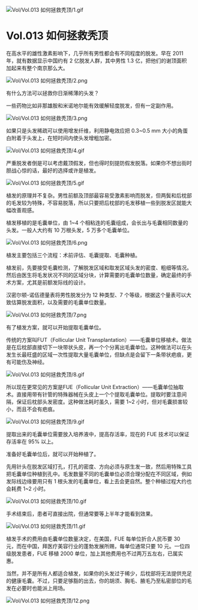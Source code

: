 
![Vol/Vol.013 如何拯救秃顶/1.gif](https://cdn.jsdelivr.net/gh/just-prog/static/image/Vol/Vol.013%20如何拯救秃顶/1.gif)

# Vol.013 如何拯救秃顶

在高水平的雄性激素影响下，几乎所有男性都会有不同程度的脱发。早在 2011 年，就有数据显示中国约有 2 亿脱发人群，其中男性 1.3 亿，把他们的谢顶面积加起来有整个南京那么大。

![Vol/Vol.013 如何拯救秃顶/2.png](https://cdn.jsdelivr.net/gh/just-prog/static/image/Vol/Vol.013%20如何拯救秃顶/2.png)

有什么方法可以拯救你日渐稀薄的头发？

一些药物比如非那雄胺和米诺地尔能有效缓解轻度脱发，但有一定副作用。

![Vol/Vol.013 如何拯救秃顶/3.png](https://cdn.jsdelivr.net/gh/just-prog/static/image/Vol/Vol.013%20如何拯救秃顶/3.png)

如果只是头发稀疏可以使用增发纤维，利用静电效应把 0.3\~0.5 mm 大小的角蛋白附着于头发上，在短时间内使头发增粗加密。

![Vol/Vol.013 如何拯救秃顶/4.gif](https://cdn.jsdelivr.net/gh/just-prog/static/image/Vol/Vol.013%20如何拯救秃顶/4.gif)

严重脱发者倒是可以考虑戴顶假发，但也得时刻提防假发脱落。如果你不想出街时胆战心惊的话，最好的选择或许是植发。

![Vol/Vol.013 如何拯救秃顶/5.gif](https://cdn.jsdelivr.net/gh/just-prog/static/image/Vol/Vol.013%20如何拯救秃顶/5.gif)

植发的原理并不复杂。男性前额及顶部最容易受激素影响而脱发，但两鬓和后枕部的毛发较为特殊，不容易脱落，所以只要把后枕部的毛发移植一些到脱发区就能大幅改善观感。

植发移植的是毛囊单位，由 1\~4 个相粘连的毛囊组成，会长出与毛囊相同数量的头发。一般人大约有 10 万根头发，5 万多个毛囊单位。

![Vol/Vol.013 如何拯救秃顶/6.png](https://cdn.jsdelivr.net/gh/just-prog/static/image/Vol/Vol.013%20如何拯救秃顶/6.png)

植发主要包括三个流程：术前评估、毛囊提取、毛囊种植。

植发前，先要接受毛囊检测，了解脱发区域和取发区域头发的密度、粗细等情况。然后由医生将毛发状况不同的区域分块，计算需要的毛囊单位数量，确定最终的手术方案，尤其是前额发际线的设计。

汉密尔顿-诺伍德量表将男性脱发分为 12 种类型、7 个等级，根据这个量表可以大致估算脱发面积，以及需要的毛囊单位数量。

![Vol/Vol.013 如何拯救秃顶/7.png](https://cdn.jsdelivr.net/gh/just-prog/static/image/Vol/Vol.013%20如何拯救秃顶/7.png)

有了植发方案，就可以开始提取毛囊单位。

传统的方案叫FUT（Follicular Unit Transplantation）——毛囊单位移植术。做法是在后枕部直接切下一块带状头皮，再一个个分离出毛囊单位。这种做法可以在头发生长最旺盛的区域一次性提取大量毛囊单位，但缺点是会留下一条带状疤痕，更有可能伤及神经。

![Vol/Vol.013 如何拯救秃顶/8.gif](https://cdn.jsdelivr.net/gh/just-prog/static/image/Vol/Vol.013%20如何拯救秃顶/8.gif)

所以现在更常见的方案是FUE（Follicular Unit
Extraction）——毛囊单位抽取术。直接用带有针管的特殊器械在头皮上一个个提取毛囊单位。提取时要注意间隔，保证后枕部头发密度。这种做法耗时虽久，需要 1\~2
小时，但对毛囊损害较小，而且不会有疤痕。

![Vol/Vol.013 如何拯救秃顶/9.gif](https://cdn.jsdelivr.net/gh/just-prog/static/image/Vol/Vol.013%20如何拯救秃顶/9.gif)

提取出来的毛囊单位需要放入培养液中，提高存活率，现在的 FUE 技术可以保证存活率在
95% 以上。

准备好毛囊单位后，就可以开始种植了。

先用针头在脱发区域打孔，打孔的密度、方向必须与原生发一致，然后用特殊工具把毛囊单位种植到孔中。毛发数量不同的毛囊单位必须合理分配在不同区域，例如发际线边缘要用只有 1
根头发的毛囊单位，看上去会更自然。整个种植过程大约也会耗费 1\~2 小时。

![Vol/Vol.013 如何拯救秃顶/10.gif](https://cdn.jsdelivr.net/gh/just-prog/static/image/Vol/Vol.013%20如何拯救秃顶/10.gif)

手术结束后，患者可直接出院，但通常要等上半年才能看到效果。

![Vol/Vol.013 如何拯救秃顶/11.gif](https://cdn.jsdelivr.net/gh/just-prog/static/image/Vol/Vol.013%20如何拯救秃顶/11.gif)

植发手术的费用由毛囊单位数量决定，在美国，FUE 每单位折合人民币要 30 元，而在中国，拜医疗美容行业的蓬勃发展所赐，每单位通常只要 10
元。一位四级脱发患者，FUE 移植 2000 单位，加上其他费用也不过两万五左右，已属实惠。

当然，并不是所有人都适合植发，如果你的头发过于稀少，后枕部将无法提供充足的健康毛囊。不过，只要足够豁的出去，你的胡须、胸毛、腋毛乃至私密部位的毛发在必要时也能派上用场。

![Vol/Vol.013 如何拯救秃顶/12.png](https://cdn.jsdelivr.net/gh/just-prog/static/image/Vol/Vol.013%20如何拯救秃顶/12.png)